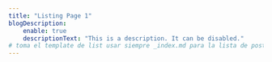 ```yaml
---
title: "Listing Page 1"
blogDescription: 
    enable: true
    descriptionText: "This is a description. It can be disabled."
# toma el template de list usar siempre _index.md para la lista de post
---
```

